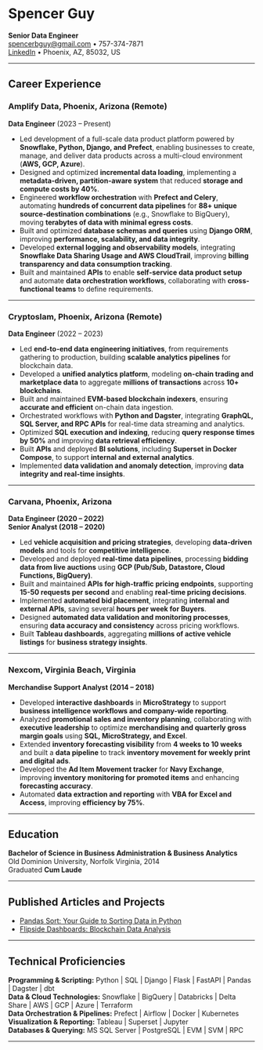 # Spencer Guy

**Senior Data Engineer**  
[spencerbguy@gmail.com](mailto:spencerbguy@gmail.com) • 757-374-7871  
[LinkedIn](https://linkedin.com/in/spencer-guy-345ba477/) • Phoenix, AZ, 85032, US  

---

## **Career Experience**

### **Amplify Data, Phoenix, Arizona (Remote)**  
**Data Engineer** (2023 – Present)

- Led development of a full-scale data product platform powered by **Snowflake, Python, Django, and Prefect**, enabling businesses to create, manage, and deliver data products across a multi-cloud environment (**AWS, GCP, Azure**).
- Designed and optimized **incremental data loading**, implementing a **metadata-driven, partition-aware system** that reduced **storage and compute costs by 40%**.
- Engineered **workflow orchestration** with **Prefect and Celery**, automating **hundreds of concurrent data pipelines** for **88+ unique source-destination combinations** (e.g., Snowflake to BigQuery), moving **terabytes of data with minimal egress costs**.
- Built and optimized **database schemas and queries** using **Django ORM**, improving **performance, scalability, and data integrity**.
- Developed **external logging and observability models**, integrating **Snowflake Data Sharing Usage and AWS CloudTrail**, improving **billing transparency and data consumption tracking**.
- Built and maintained **APIs** to enable **self-service data product setup** and automate **data orchestration workflows**, collaborating with **cross-functional teams** to define requirements.

---

### **Cryptoslam, Phoenix, Arizona (Remote)**  
**Data Engineer** (2022 – 2023)

- Led **end-to-end data engineering initiatives**, from requirements gathering to production, building **scalable analytics pipelines** for blockchain data.
- Developed a **unified analytics platform**, modeling **on-chain trading and marketplace data** to aggregate **millions of transactions** across **10+ blockchains**.
- Built and maintained **EVM-based blockchain indexers**, ensuring **accurate and efficient** on-chain data ingestion.
- Orchestrated workflows with **Python and Dagster**, integrating **GraphQL, SQL Server, and RPC APIs** for real-time data streaming and analytics.
- Optimized **SQL execution and indexing**, reducing **query response times by 50%** and improving **data retrieval efficiency**.
- Built **APIs** and deployed **BI solutions**, including **Superset in Docker Compose**, to support **internal and external analytics**.
- Implemented **data validation and anomaly detection**, improving **data integrity and real-time insights**.

---

### **Carvana, Phoenix, Arizona**  
**Data Engineer (2020 – 2022)**  
**Senior Analyst (2018 – 2020)**

- Led **vehicle acquisition and pricing strategies**, developing **data-driven models** and tools for **competitive intelligence**.
- Developed and deployed **real-time data pipelines**, processing **bidding data from live auctions** using **GCP (Pub/Sub, Datastore, Cloud Functions, BigQuery)**.
- Built and maintained **APIs for high-traffic pricing endpoints**, supporting **15-50 requests per second** and enabling **real-time pricing decisions**.
- Implemented **automated bid placement**, integrating **internal and external APIs**, saving several **hours per week for Buyers**.
- Designed **automated data validation and monitoring processes**, ensuring **data accuracy and consistency** across pricing workflows.
- Built **Tableau dashboards**, aggregating **millions of active vehicle listings** for **business strategy insights**.

---

### **Nexcom, Virginia Beach, Virginia**  
**Merchandise Support Analyst (2014 – 2018)**

- Developed **interactive dashboards** in **MicroStrategy** to support **business intelligence workflows and company-wide reporting**.
- Analyzed **promotional sales and inventory planning**, collaborating with **executive leadership** to optimize **merchandising and quarterly gross margin goals** using **SQL, MicroStrategy, and Excel**.
- Extended **inventory forecasting visibility** from **4 weeks to 10 weeks** and built a **data pipeline** to track **inventory movement for weekly print and digital ads**.
- Developed the **Ad Item Movement tracker** for **Navy Exchange**, improving **inventory monitoring for promoted items** and enhancing **forecasting accuracy**.
- Automated **data extraction and reporting** with **VBA for Excel and Access**, improving **efficiency by 75%**.

---

## **Education**

**Bachelor of Science in Business Administration & Business Analytics**  
Old Dominion University, Norfolk Virginia, 2014  
Graduated **Cum Laude**

---

## **Published Articles and Projects**

- [Pandas Sort: Your Guide to Sorting Data in Python](https://realpython.com/pandas-sort-python/)
- [Flipside Dashboards: Blockchain Data Analysis](https://flipsidecrypto.xyz/zpencer/dashboards)

---

## **Technical Proficiencies**

**Programming & Scripting:** Python | SQL | Django | Flask | FastAPI | Pandas | Dagster | dbt  
**Data & Cloud Technologies:** Snowflake | BigQuery | Databricks | Delta Share | AWS | GCP | Azure | Terraform  
**Data Orchestration & Pipelines:** Prefect | Airflow | Docker | Kubernetes  
**Visualization & Reporting:** Tableau | Superset | Jupyter  
**Databases & Querying:** MS SQL Server | PostgreSQL | EVM | SVM | RPC  

---
